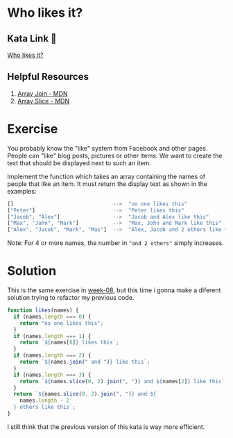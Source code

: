 # Who likes it?

## Kata Link 🥋

[Who likes it?](https://www.codewars.com/kata/5266876b8f4bf2da9b000362)

## Helpful Resources

1. [Array Join - MDN](https://developer.mozilla.org/es/docs/Web/JavaScript/Reference/Global_Objects/Array/join)
1. [Array Slice - MDN](https://developer.mozilla.org/es/docs/Web/JavaScript/Reference/Global_Objects/Array/slice)

# Exercise
You probably know the "like" system from Facebook and other pages. People can "like" blog posts, pictures or other items. We want to create the text that should be displayed next to such an item.

Implement the function which takes an array containing the names of people that like an item. It must return the display text as shown in the examples:
```js
[]                                -->  "no one likes this"
["Peter"]                         -->  "Peter likes this"
["Jacob", "Alex"]                 -->  "Jacob and Alex like this"
["Max", "John", "Mark"]           -->  "Max, John and Mark like this"
["Alex", "Jacob", "Mark", "Max"]  -->  "Alex, Jacob and 2 others like this"
```
Note: For 4 or more names, the number in `"and 2 others"` simply increases.


# Solution
This is the same exercise in [week-08](../../week-08/challenges/e06.md), but this time i gonna make a diferent solution trying to refactor my previous code.
```js
function likes(names) {
  if (names.length === 0) {
    return "no one likes this";
  }
  if (names.length === 1) {
    return `${names[0]} likes this`;
  }
  if (names.length === 2) {
    return `${names.join(" and ")} like this`;
  }
  if (names.length === 3) {
    return `${names.slice(0, 2).join(", ")} and ${names[2]} like this`;
  }
  return `${names.slice(0, 2).join(", ")} and ${
    names.length - 2
  } others like this`;
}
```
I still think that the previous version of this kata is way more efficient.